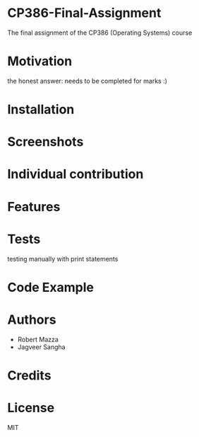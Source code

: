 # CP386-Final-Assignment
The final assignment of the CP386 (Operating Systems) course

# Motivation
the honest answer: needs to be completed for marks :)

# Installation

# Screenshots

# Individual contribution

# Features
# Tests
testing manually with print statements

# Code Example
# Authors
- Robert Mazza
- Jagveer Sangha
# Credits
# License
MIT
